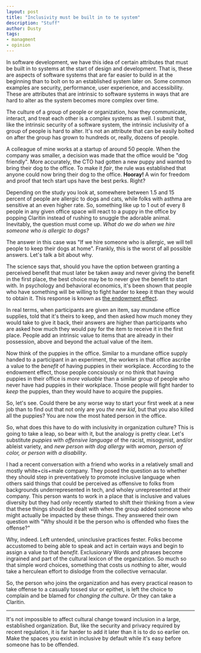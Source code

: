 ```yaml
---
layout: post
title: "Inclusivity must be built in to te system"
description: "Stuff"
author: Dusty
tags:
- managment
- opinion
---
```


In software development, we have this idea of certain attributes that must
be built in to systems at the start of design and development. That is,
these are aspects of software systems that are far easier to build in at the 
beginning than to bolt on to an established system later on. Some common
examples are security, performance, user experience, and accessibility.
These are attributes that are intrinsic to software systems in ways that are
hard to alter as the system becomes more complex over time. 

The culture of a group of people or organization, how they communicate,
interact, and treat each other is a complex systems as well. I submit that,
like the intrinsic security of a software system, the intrinsic inclusivity
of a  group of people is hard to alter. It's not an attribute that can be
easily bolted on after the group has grown to hundreds or, really, dozens
of people.

A colleague of mine works at a startup of around 50 people. When the company
was smaller, a decision was made that the office would be "dog friendly".
More accurately, the CTO had gotten a new puppy and wanted to bring their
dog to the office. To make it _fair_, the rule was established that anyone
could now bring their dog to the office. **Hooray!** A win for freedom and
proof that tech start ups have the best perks. Right?

Depending on the study you look at, somewhere between 1.5 and 15 percent of
people are allergic to dogs and cats, while folks with asthma are sensitive
at an even higher rate. So, something like up to 1 out of every 8 people in
any given office space will react to a puppy in the office by popping
Claritin instead of rushing to snuggle the adorable animal. Inevitably, the
question must come up. _What do we do when we hire someone who is allergic
to dogs?_

The answer in this case was "If we hire someone who is allergic, we will
tell people to keep their dogs at home". Frankly, this is the worst of all
possible answers. Let's talk a bit about why.

The science says that, should you have the option between granting a
perceived benefit that must later be taken away and never giving the benefit
in the first place, the best choice may be to never give the benefit to
start with. In psychology and behavioral economics, it's been shown that
people who have something will be willing to fight harder to keep it than
they would to obtain it. This response is known as [the endowment effect](https://en.wikipedia.org/wiki/Endowment_effect).

In real terms, when participants are given an item, say mundane office
supplies, told that it's theirs to keep, and then asked how much money they
would take to give it back, their answers are higher than participants who
are asked how much they would pay for the item to receive it in the first
place. People add an intrinsic value to items that are already in their
possession, above and beyond the actual value of the item.

Now think of the puppies in the office. Similar to a mundane office supply
handed to a participant in an experiment, the workers in that office ascribe
a value to the _benefit_ of having puppies in their workplace. According to
the endowment effect, those people concsiously or no think that having puppies
in their office is _more valuable_ than a similar group of people who never
have had puppies in their workplace. Those people will fight harder to _keep_
the puppies, than they would have to acquire the puppies.

So, let's see. Could there be any worse way to start your first week at
a new job than to find out that not only are you _the new kid_, but that you
also killed all the puppies? You are now the most hated person in the
office.

So, what does this have to do with inclusivity in organization culture?
This is going to take a leap, so bear with it, but the analogy is pretty
clear. Let's substitute _puppies_ with _offensive language_ of the racist,
misogynist, and/or ableist variety, and _new person with dog allergy_ with
_woman, person of color, or person with a disability_.

I had a recent conversation with a friend who works in a relatively small
and mostly white+cis+male company. They posed the question as to whether
they should step in preventatively to promote inclusive language when
others said things that could be perceived as offensive to folks from
backgrounds underrepresented in tech, and wholey unrepresented at their
company. This person wants to work in a place that is inclusive and values
diversity but they had only recently started to shift their thinking from
a view that these things should be dealt with when the group added someone
who might actually be impacted by these things. They answered their own
question with "Why should it be the person who is offended who fixes the
offense?"

Why, indeed. Left untended, uninclusive practices fester. Folks become
accustomed to being able to speak and act in certain ways and begin to
assign a value to that _benefit_. Exclusionary Words and phrases become
ingrained and part of the cultural lexicon of the organization. So much so
that simple word choices, something that costs us _nothing_ to alter,
would take a herculean effort to dislodge from the collective vernacular.

So, the person who joins the organization and has every practical reason
to take offense to a casually tossed slur or epithet, is left the choice
to complain and be blamed for _changing the culture_. Or they can take a
Claritin.

---

It's not impossible to affect cultural change toward inclusion in a large,
established organization. But, like the security and privacy required by
recent regulation, it is far harder to add it later than it is to do so
earlier on. Make the spaces you exist in inclusive by default while it's
easy before someone has to be offended.

